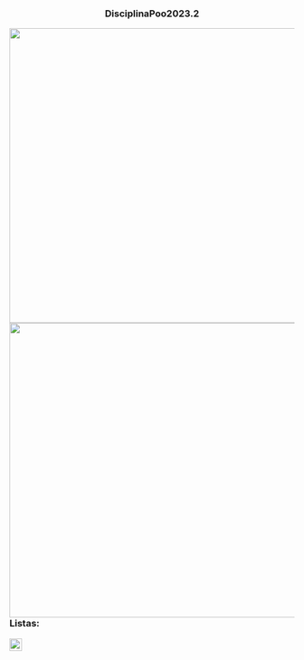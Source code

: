 <h3 align = "center">
  DisciplinaPoo2023.2
</h3>

<div>
  <img align="right" height="520m" src="https://raw.githubusercontent.com/gist/ManoKondz/1f50678ad709be49a8a875a09fce6a10/raw/0f79303d7c9a81c1f9e30ba5bc37a3360fe6a65c/GitHubCardBlue.svg"/>
  <img align="left" height="520m" src="https://raw.githubusercontent.com/gist/Elbston/1540ed68485c9eb2d16c96418bc75a1e/raw/d8a6feb2d0f87427a68fc3f8228502e1b56a993f/Elbstonft.svg"/>
</div>

<br>
<h3>
 Listas: 
</h3>

<kbd>[<img title="1" alt="1" src="https://raw.githubusercontent.com/gist/Elbston/2d9c8b9b44e4eca7a5d00070e8c7a9d1/raw/66ca9e51f56e37dc140575375060bc3535fb938f/1.svg" width="22">](Lista01)</kbd>
